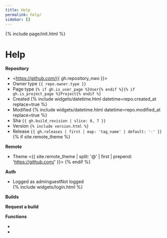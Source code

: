 ```yaml
---
title: Help
permalink: help/
sidebar: []
---
```

{% include page/init.html %}
# Help

**Repository**
- <https://github.com/{{ gh.repository_nwo }}>
- Owner type `{{ repo.owner.type }}`
- Page type `{% if gh.is_user_page %}User{% endif %}{% if gh.is_project_page %}Project{% endif %}`
- Created {% include widgets/datetime.html datetime=repo.created_at replace=true %}
- Modified {% include widgets/datetime.html datetime=repo.modified_at replace=true %}
- Sha `{{ gh.build_revision | slice: 0, 7 }}`
- Version `{% include version.html %}`
- Release `{{ gh.releases | first | map: 'tag_name' | default: '-' }}`
{% if site.remote_theme %}

**Remote**
- Theme <{{ site.remote_theme | split: '@' | first | prepend: 'https://github.com/' }}>
{% endif %}

**Auth**
<ul>
  <li><span apply-if-parent='hidden|html:not(.logged)'>Logged as <span apply-if-parent='hidden|html:not(.role-admin)'>admin</span><span apply-if-parent='hidden|html:not(.role-guest)'>guest</span></span><span apply-if-parent='hidden|.logged'>Not logged</span></li>
  {% include widgets/login.html %}
</ul>
<div apply-if-parent='hidden|html:not(.role-admin)'>
  <strong>Builds</strong>
  <ul github-api-url='repos/pages/builds/latest' github-api-text='Latest' github-api-out='status, created_at, duration'></ul>
  <strong>Request a build</strong>
  <ul github-api-url='repos/pages/builds' github-api-method='POST' github-api-out='status'></ul>
</div>
<strong>Functions</strong>
<ul>
  <li switch-boolean='functions|check_build'></li>
  <li apply-if-parent='hidden|html:not(.role-admin)' switch-boolean='functions|check_remote'></li>
</ul>
